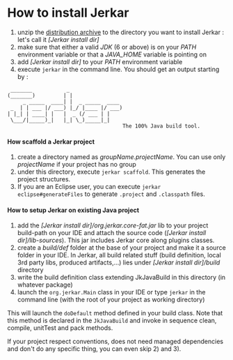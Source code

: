 # How to install Jerkar

1. unzip the [distribution archive](doc/bin/jerkar-distrib.zip) to the directory you want to install Jerkar : let's call it _[Jerkar install dir]_
2. make sure that either a valid *JDK* (6 or above) is on your _PATH_ environment variable or that a _JAVA_HOME_ variable is pointing on
3. add _[Jerkar install dir]_ to your _PATH_ environment variable
4. execute `jerkar` in the command line. You should get an output starting by :
```dos
 _______           _
(_______)         | |
     _ _____  ____| |  _ _____  ____
 _  | | ___ |/ ___) |_/ |____ |/ ___)
| |_| | ____| |   |  _ (/ ___ | |
 \___/|_____)_|   |_| \_)_____|_|
                                     The 100% Java build tool.
```

#### How scaffold a Jerkar project
1. create a directory named as _groupName.projectName_. You can use only _projectName_ if your project has no group
2. under this directory, execute `jerkar scaffold`. This generates the project structures.
3. If you are an Eclipse user, you can execute `jerkar eclipse#generateFiles` to generate `.project` and `.classpath` files.

#### How to setup Jerkar on existing Java project
1. add the _[Jerkar install dir]/org.jerkar.core-fat.jar_ lib to your project build-path on your IDE and attach the source code (_[Jerkar install dir]/lib-sources_). This jar includes Jerkar core along plugins classes.
2. create a _build/def_ folder at the base of your project and make it a source folder in your IDE. In Jerkar, all build related stuff (build definition, local 3rd party libs, produced artifacts,...) lies under _[Jerkar install dir]/build_ directory
3. write the build definition class extending JkJavaBuild in this directory (in whatever package)
4. launch the `org.jerkar.Main` class in your IDE or type `jerkar` in the command line (with the root of your project as working directory)

This will launch the `doDefault` method defined in your build class. Note that this method is declared in the `JkJavaBuild` and invoke in sequence clean, compile, unitTest and pack methods.

If your project respect conventions, does not need managed dependencies and don't do any specific thing, you can even skip 2) and 3).





